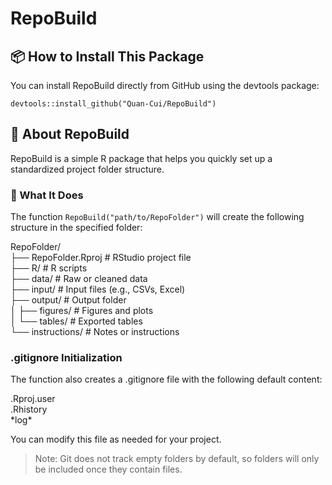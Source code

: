 # RepoBuild

## 📦 How to Install This Package

You can install RepoBuild directly from GitHub using the devtools package:

```         
devtools::install_github("Quan-Cui/RepoBuild")
```

## 📁 About RepoBuild

RepoBuild is a simple R package that helps you quickly set up a standardized project folder structure.

### 🔧 What It Does

The function `RepoBuild("path/to/RepoFolder")` will create the following structure in the specified folder:

RepoFolder/\
├── RepoFolder.Rproj \# RStudio project file  
├── R/ \# R scripts  
├── data/ \# Raw or cleaned data  
├── input/ \# Input files (e.g., CSVs, Excel)  
├── output/ \# Output folder  
│ ├── figures/ \# Figures and plots  
│ └── tables/ \# Exported tables  
└── instructions/ \# Notes or instructions  

### .gitignore Initialization

The function also creates a .gitignore file with the following default content:

.Rproj.user\
.Rhistory\
\*log\*

You can modify this file as needed for your project.

> Note: Git does not track empty folders by default, so folders will only be included once they contain files.
